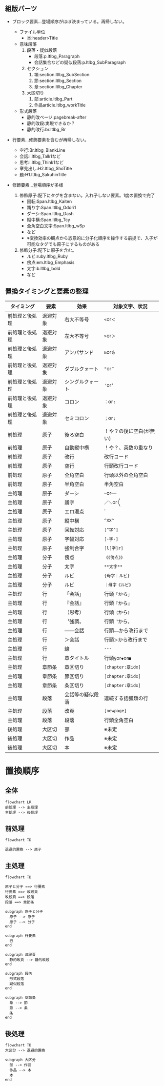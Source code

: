 ## 組版パーツ
- ブロック要素…登場順序がほぼ決まっている。再帰しない。
  - ファイル単位
    - 本:header>Title
  - 意味段落
    1.  段落・疑似段落
        - 段落:p.ltlbg_Paragraph
        - 会話集合などの疑似段落:p.ltlbg_SubParagraph
    2.  セクション
        1.  項:section.ltlbg_SubSection
        2.  節:section.ltlbg_Section
        3.  章:section.ltlbg_Chapter
    3.  大区切り
        1.  部:article.ltlbg_Part
        2.  作品article.ltlbg_workTitle
  - 形式段落
    - 静的改ページ:pagebreak-after
    - 静的改段:実現できるか？
    - 静的改行:br.ltlbg_Br

- 行要素…修飾要素を含むが再帰しない。
  - 空行:Br.ltlbg_BlankLine
  - 会話:i.ltlbg_Talk1など
  - 思考:i.ltlbg_Think1など
  - 章見出し:H2.ltlbg_ShoTitle
  - 題:H1.ltlbg_SakuhinTitle

- 修飾要素…登場順序が多様
    1. 修飾原子:配下にタグを含まない。入れ子しない要素。1度の置換で完了
       - 回転:Span.ltlbg_Kaiten
       - 踊り字:Span.ltlbg_Odori1
       - ダーシ:Span.ltlbg_Dash
       - 縦中横:Span.ltlbg_Tcy
       - 全角空白文字:Span.ltlbg_wSp
       - など
       - ※変換効率の観点から恣意的に分子化順序を操作する前提で、入子が可能なタグでも原子にするものがある
    2. 修飾分子:配下に原子を含む。
       - ルビ:ruby.ltlbg_Ruby
       - 傍点:em.ltlbg_Emphasis
       - 太字:b.ltlbg_bold
       - など

## 置換タイミングと要素の整理
  
| タイミング      | 要素     | 効果             | 対象文字、状況           |
| --------------- | -------- | ---------------- | -----------------------  |
| 前処理と後処理  | 退避対象 | 右大不等号       | `<`or`＜`                | 
| 前処理と後処理  | 退避対象 | 左大不等号       | `>`or`＞`                | 
| 前処理と後処理  | 退避対象 | アンパサンド     | `&`or`＆`                | 
| 前処理と後処理  | 退避対象 | ダブルクォート   | `"`or`”`                | 
| 前処理と後処理  | 退避対象 | シングルクォート | `'`or`’`                | 
| 前処理と後処理  | 退避対象 | コロン           | `：`or`:`                | 
| 前処理と後処理  | 退避対象 | セミコロン       | `；`or`;`                | 
| 前処理          | 原子     | 後ろ空白         | ！や？の後に空白(が無い) | 
| 前処理          | 原子     | 自動縦中横       | ！や？、英数の重なり     | 
| 前処理          | 原子     | 改行             | 改行コード               |
| 前処理          | 原子     | 空行             | 行頭改行コード           |
| 前処理          | 原子     | 全角空白         | 行頭以外の全角空白       | 
| 前処理          | 原子     | 半角空白         | 半角空白                 | 
| 主処理          | 原子     | ダーシ           | `―`or`――`             |  
| 主処理          | 原子     | 踊字             | `／＼`or`〱`             |
| 主処理          | 原子     | エロ濁点         | `゛`                     | 
| 主処理          | 原子     | 縦中横           | `^XX^`                   | 
| 主処理          | 原子     | 回転対応         | `[^字^]`                 | 
| 主処理          | 原子     | 字幅対応         | `[-字-]`                 | 
| 主処理          | 原子     | 強制合字         | `[l[字]r]`               | 
| 主処理          | 分子     | 傍点             | `《《傍点》》`           | 
| 主処理          | 分子     | 太字             | `**太字**`               | 
| 主処理          | 分子     | ルビ             | `{母字｜ルビ}`           | 
| 主処理          | 分子     | ルビ             | `｜母字《ルビ》`         | 
| 主処理          | 行       | 「会話」         | 行頭`「`から`」`         | 
| 主処理          | 行       | 『会話』         | 行頭`『`から`』`         | 
| 主処理          | 行       | （思考）         | 行頭`（`から`）`         | 
| 主処理          | 行       | 〝強調〟         | 行頭`〝`から`〟`         | 
| 主処理          | 行       | ――会話         | 行頭`――`から改行まで   | 
| 主処理          | 行       | ＞会話           | 行頭`＞`から改行まで     |     
| 主処理          | 行       | 線               | `---`                    | 
| 主処理          | 行       | 章タイトル       | 行頭`§`or`◆`or`■`     |
| 主処理          | 章節条   | 章区切り         | `[chapter:章idx]`        | 
| 主処理          | 章節条   | 節区切り         | `[chapter:章idx]`        | 
| 主処理          | 章節条   | 条区切り         | `[chapter:章idx]`        | 
| 主処理          | 段落     | 会話等の疑似段落 | 連続する括弧類の行       |   
| 主処理          | 段落     | 改頁             | `[newpage]`              | 
| 主処理          | 段落     | 段落             | 行頭全角空白             | 
| 後処理          | 大区切   | 部               | ※未定                   | 
| 後処理          | 大区切   | 作品             | ※未定                   | 
| 後処理          | 大区切   | 本               | ※未定                   | 


# 置換順序

## 全体
```mermaid
flowchart LR
前処理 --> 主処理
主処理 --> 後処理
```

## 前処理
```mermaid
flowchart TD

退避的置換 --> 原子

```
## 主処理
```mermaid
flowchart TD

原子と分子 ==> 行要素
行要素 ==> 改段頁
改段頁 ==> 段落
段落 ==> 章節条

subgraph 原子と分子
  原子 --> 原子
  原子 --> 分子
end

subgraph 行要素
  行
end

subgraph 改段頁
  静的改頁 --> 静的改段
end

subgraph 段落
  形式段落
  疑似段落
end

subgraph 章節条
  章 --> 節
  節 --> 条
  条
end

```

## 後処理
```mermaid
flowchart TD
大区分 --> 退避的置換

subgraph 大区分
  部 --> 作品
  作品 --> 本
  本
end

```
